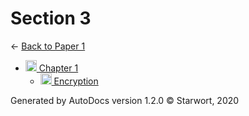 <style>img{height:18px;margin-bottom:-3px}</style>
# Section 3

← [Back to Paper 1](..)

- [![Folder](https://starwort.github.io/computer-science/icon-splw.png) Chapter 1](chapter_1/index.html)
  - [![MD file](https://img.icons8.com/windows/512/4a90e2/regular-document.png) Encryption](chapter_1/encryption.html)

Generated by AutoDocs version 1.2.0 © Starwort, 2020
